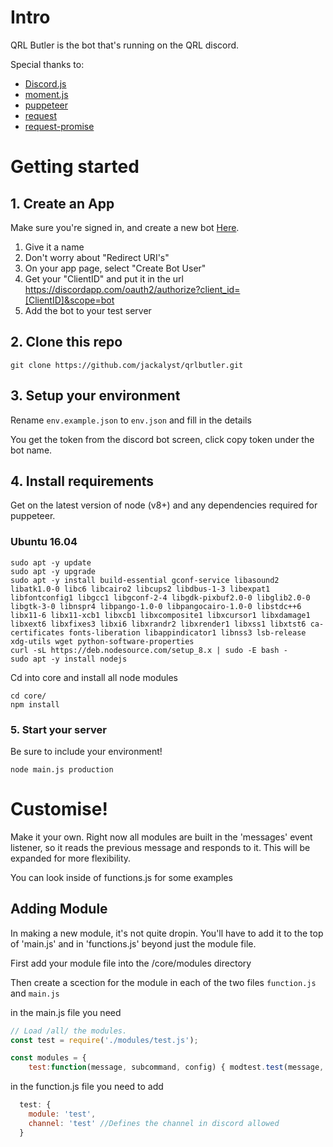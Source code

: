 # Intro

QRL Butler is the bot that's running on the QRL discord.

Special thanks to:

- [Discord.js](https://github.com/hydrabolt/discord.js/)
- [moment.js](https://momentjs.com/)
- [puppeteer](https://github.com/GoogleChrome/puppeteer)
- [request](https://github.com/request/request)
- [request-promise](https://github.com/request/request-promise)

# Getting started

## 1. Create an App

Make sure you're signed in, and create a new bot [Here](https://discordapp.com/developers/applications/me). 

1. Give it a name
2. Don't worry about "Redirect URI's"  
3. On your app page, select "Create Bot User"
4. Get your "ClientID" and put it in the url https://discordapp.com/oauth2/authorize?client_id=[ClientID]&scope=bot
5. Add the bot to your test server

## 2. Clone this repo

```
git clone https://github.com/jackalyst/qrlbutler.git
```

## 3. Setup your environment

Rename `env.example.json` to `env.json` and fill in the details

You get the token from the discord bot screen, click copy token under the bot name.

## 4. Install requirements

Get on the latest version of node (v8+) and any dependencies required for puppeteer.

### Ubuntu 16.04

```
sudo apt -y update
sudo apt -y upgrade
sudo apt -y install build-essential gconf-service libasound2 libatk1.0-0 libc6 libcairo2 libcups2 libdbus-1-3 libexpat1 libfontconfig1 libgcc1 libgconf-2-4 libgdk-pixbuf2.0-0 libglib2.0-0 libgtk-3-0 libnspr4 libpango-1.0-0 libpangocairo-1.0-0 libstdc++6 libx11-6 libx11-xcb1 libxcb1 libxcomposite1 libxcursor1 libxdamage1 libxext6 libxfixes3 libxi6 libxrandr2 libxrender1 libxss1 libxtst6 ca-certificates fonts-liberation libappindicator1 libnss3 lsb-release xdg-utils wget python-software-properties
curl -sL https://deb.nodesource.com/setup_8.x | sudo -E bash -
sudo apt -y install nodejs
```

Cd into core and install all node modules

```
cd core/
npm install
``` 

### 5. Start your server

Be sure to include  your environment!

```
node main.js production
```


# Customise!

Make it your own. Right now all modules are built in the 'messages' event listener, so it reads the previous message and responds to it. This will be expanded for more flexibility.

You can look inside of functions.js for some examples

## Adding Module

In making a new module, it's not quite dropin. You'll have to add it to the top of 'main.js' and in 'functions.js' beyond just the module file.

First add your module file into the /core/modules directory

Then create a scection for the module in each of the two files `function.js` and `main.js`

in the main.js file you need

```js
// Load /all/ the modules.
const test = require('./modules/test.js');

const modules = {
    test:function(message, subcommand, config) { modtest.test(message, subcommand, config) },
```

in the function.js file you need to add

```js
  test: {
    module: 'test',
    channel: 'test' //Defines the channel in discord allowed
  }

```